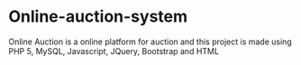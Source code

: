 # Online-auction-system
Online Auction is a online platform for auction and this project is made using PHP 5, MySQL, Javascript, JQuery, Bootstrap and HTML
